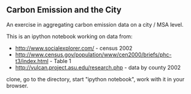 ## Carbon Emission and the City

An exercise in aggregating carbon emission data on a city / MSA level.

This is an ipython notebook working on data from:

* http://www.socialexplorer.com/ - census 2002 
* http://www.census.gov/population/www/cen2000/briefs/phc-t3/index.html - Table 1
* http://vulcan.project.asu.edu/research.php - data by county 2002

clone, go to the directory, start "ipython notebook", work with it
in your browser.
